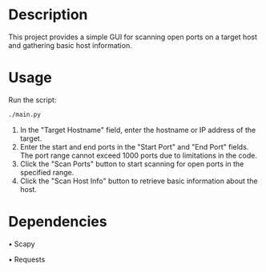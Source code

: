 # Description
This project provides a simple GUI for scanning open ports on a target host and gathering basic host information.

# Usage
Run the script:
```bash
./main.py
```
1. In the "Target Hostname" field, enter the hostname or IP address of the target.
2. Enter the start and end ports in the "Start Port" and "End Port" fields. The port range cannot exceed 1000 ports due to limitations in the code.
3. Click the "Scan Ports" button to start scanning for open ports in the specified range.
4. Click the "Scan Host Info" button to retrieve basic information about the host.

# Dependencies
• Scapy

• Requests
